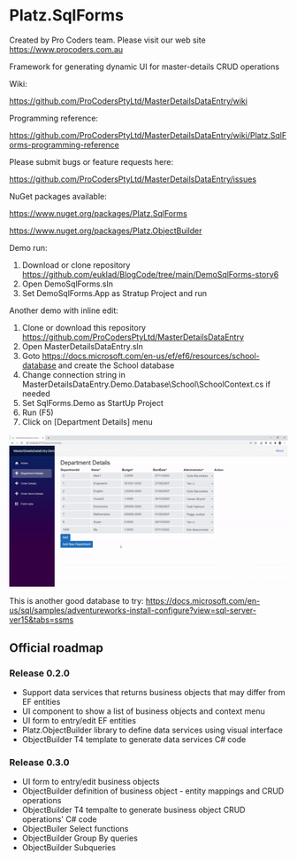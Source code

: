 # Platz.SqlForms

Created by Pro Coders team.
Please visit our web site https://www.procoders.com.au

Framework for generating dynamic UI for master-details CRUD operations

Wiki:

https://github.com/ProCodersPtyLtd/MasterDetailsDataEntry/wiki

Programming reference:

https://github.com/ProCodersPtyLtd/MasterDetailsDataEntry/wiki/Platz.SqlForms-programming-reference

Please submit bugs or feature requests here: 

https://github.com/ProCodersPtyLtd/MasterDetailsDataEntry/issues

NuGet packages available:

https://www.nuget.org/packages/Platz.SqlForms

https://www.nuget.org/packages/Platz.ObjectBuilder

Demo run:
1. Download or clone repository https://github.com/euklad/BlogCode/tree/main/DemoSqlForms-story6
2. Open DemoSqlForms.sln
3. Set DemoSqlForms.App as Stratup Project and run

Another demo with inline edit:
1. Clone or download this repository https://github.com/ProCodersPtyLtd/MasterDetailsDataEntry
2. Open MasterDetailsDataEntry.sln
3. Goto https://docs.microsoft.com/en-us/ef/ef6/resources/school-database and create the School database 
4. Change connection string in MasterDetailsDataEntry.Demo.Database\School\SchoolContext.cs if needed
5. Set  SqlForms.Demo as StartUp Project
6. Run (F5)
7. Click on [Department Details] menu

<img src="https://github.com/ProCodersPtyLtd/MasterDetailsDataEntry/blob/main/MasterDetails3.gif">

This is another good database to try:
https://docs.microsoft.com/en-us/sql/samples/adventureworks-install-configure?view=sql-server-ver15&tabs=ssms

## Official roadmap 
### Release 0.2.0
- Support data services that returns business objects that may differ from EF entities
- UI component to show a list of business objects and context menu
- UI form to entry/edit EF entities
- Platz.ObjectBuilder library to define data services using visual interface
- ObjectBuilder T4 template to generate data services C# code
### Release 0.3.0
- UI form to entry/edit business objects
- ObjectBuilder definition of business object - entity mappings and CRUD operations
- ObjectBuilder T4 tempalte to generate business object CRUD operations' C# code
- ObjectBuiler Select functions
- ObjectBuilder Group By queries
- ObjectBuilder Subqueries

